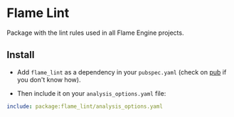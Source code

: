 # Flame Lint

Package with the lint rules used in all Flame Engine projects.


## Install

- Add `flame_lint` as a dependency in your `pubspec.yaml`
(check on [pub](https://pub.dev/packages/flame_lint/install) if you don't know how).

- Then include it on your `analysis_options.yaml` file:

```yaml
include: package:flame_lint/analysis_options.yaml
```
